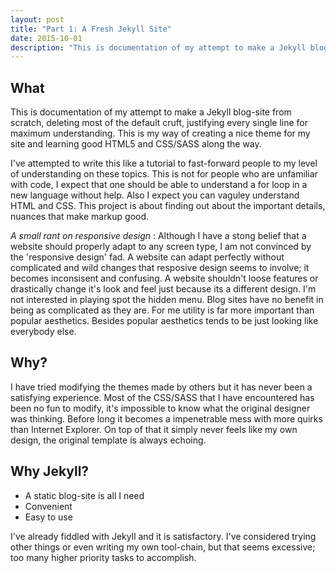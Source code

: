 ```yaml
---
layout: post
title: "Part 1: A Fresh Jekyll Site"
date: 2015-10-01
description: "This is documentation of my attempt to make a Jekyll blog-site from scratch, deleting most of the default cruft, justifying every single line for maximum understanding. Learning good HTML5 and CSS along the way."
---
```


## What

This is documentation of my attempt to make a Jekyll blog-site from scratch, deleting most of the default cruft, justifying every single line for maximum understanding. This is my way of creating a nice theme for my site and learning good HTML5 and CSS/SASS along the way. 

I've attempted to write this like a tutorial to fast-forward people to my level of understanding on these topics. This is not for people who are unfamiliar with code, I expect that one should be able to understand a for loop in a new language without help. Also I expect you can vaguley understand HTML and CSS. This project is about finding out about the important details, nuances that make markup good. 


_A small rant on responsive design_
: Although I have a stong belief that a website should properly adapt to any screen type, I am not convinced by the 'responsive design' fad.
A website can adapt perfectly without complicated and wild changes that resposive design seems to involve; it becomes inconsisent and confusing.
A website shouldn't loose features or drastically change it's look and feel just because its a different design.
I'm not interested in playing spot the hidden menu.
Blog sites have no benefit in being as complicated as they are.
For me utility is far more important than popular aesthetics.
Besides popular aesthetics tends to be just looking like everybody else.


## Why?

I have tried modifying the themes made by others but it has never been a satisfying experience.
Most of the CSS/SASS that I have encountered has been no fun to modify, it's impossible to know what the original designer was thinking.
Before long it becomes a impenetrable mess with more quirks than Internet Explorer.
On top of that it simply never feels like my own design, the original template is always echoing.


## Why Jekyll?

* A static blog-site is all I need
* Convenient
* Easy to use

I've already fiddled with Jekyll and it is satisfactory.
I've considered trying other things or even writing my own tool-chain, but that seems excessive; too many higher priority tasks to accomplish.

